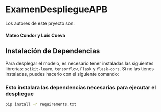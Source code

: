 # ExamenDespliegueAPB

Los autores de este pryecto son:
#### Mateo Condor y Luis Cueva

## Instalación de Dependencias

Para desplegar el modelo, es necesario tener instaladas las siguientes librerías: `scikit-learn`, `tensorflow`, `Flask` y `flask-cors`. Si no las tienes instaladas, puedes hacerlo con el siguiente comando:

### Esto instalara las dependencias necesarias para ejecutar el despliegue

```bash
pip install -r requirements.txt


